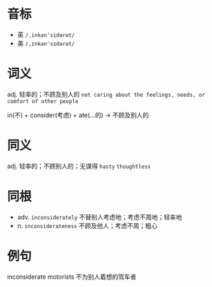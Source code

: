 # 音标

- 英 `/ˌinkən'sidərət/`
- 美 `/,ɪnkən'sɪdərət/`

# 词义

adj. 轻率的；不顾及别人的
`not caring about the feelings, needs, or comfort of other people`



in(不) + consider(考虑) + ate(…的) → 不顾及别人的

# 同义

adj. 轻率的；不顾别人的；无谋得
`hasty` `thoughtless`

# 同根

- adv. `inconsiderately` 不替别人考虑地；考虑不周地；轻率地
- n. `inconsiderateness` 不顾及他人；考虑不周；粗心

# 例句

inconsiderate motorists
不为别人着想的驾车者



